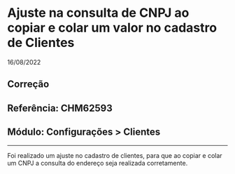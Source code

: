 # Ajuste na consulta de CNPJ ao copiar e colar um valor no cadastro de Clientes
16/08/2022
## Correção
## Referência: CHM62593
## Módulo: Configurações > Clientes
***

Foi realizado um ajuste no cadastro de clientes, para que ao copiar e colar um CNPJ a consulta do endereço seja realizada corretamente.
